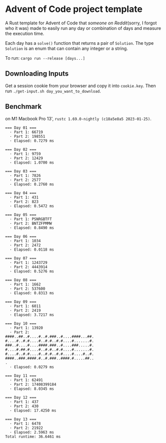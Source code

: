 # Advent of Code project template
A Rust template for Advent of Code that *someone on Reddit*(sorry, I forgot who it was) made to easily run any day or combination of days and measure the execution time.

Each day has a `solve()` function that returns a pair of `Solution`. The type `Solution` is an enum that can contain any integer or a string.

To run: `cargo run --release [days...]`

## Downloading Inputs

Get a session cookie from your browser and copy it into `cookie.key`. Then run `./get-input.sh day_you_want_to_download`.

## Benchmark 
on M1 Macbook Pro 13', `rustc 1.69.0-nightly (c18a5e8a5 2023-01-25)`.

```
=== Day 01 ===
  · Part 1: 66719
  · Part 2: 198551
  · Elapsed: 0.7279 ms

=== Day 02 ===
  · Part 1: 9759
  · Part 2: 12429
  · Elapsed: 1.0700 ms

=== Day 03 ===
  · Part 1: 7826
  · Part 2: 2577
  · Elapsed: 0.2760 ms

=== Day 04 ===
  · Part 1: 431
  · Part 2: 823
  · Elapsed: 0.5472 ms

=== Day 05 ===
  · Part 1: PSNRGBTFT
  · Part 2: BNTZFPMMW
  · Elapsed: 0.8490 ms

=== Day 06 ===
  · Part 1: 1034
  · Part 2: 2472
  · Elapsed: 0.0118 ms

=== Day 07 ===
  · Part 1: 1243729
  · Part 2: 4443914
  · Elapsed: 0.5276 ms

=== Day 08 ===
  · Part 1: 1662
  · Part 2: 537600
  · Elapsed: 0.8313 ms

=== Day 09 ===
  · Part 1: 6011
  · Part 2: 2419
  · Elapsed: 3.7217 ms

=== Day 10 ===
  · Part 1: 13920
  · Part 2: 
####..##..#....#..#.###..#....####...##.
#....#..#.#....#..#.#..#.#....#.......#.
###..#....#....####.###..#....###.....#.
#....#.##.#....#..#.#..#.#....#.......#.
#....#..#.#....#..#.#..#.#....#....#..#.
####..###.####.#..#.###..####.#.....##..
.
  · Elapsed: 0.0279 ms

=== Day 11 ===
  · Part 1: 62491
  · Part 2: 17408399184
  · Elapsed: 8.0345 ms

=== Day 12 ===
  · Part 1: 437
  · Part 2: 430
  · Elapsed: 17.4250 ms

=== Day 13 ===
  · Part 1: 6478
  · Part 2: 21922
  · Elapsed: 2.5963 ms
Total runtime: 36.6461 ms

```
